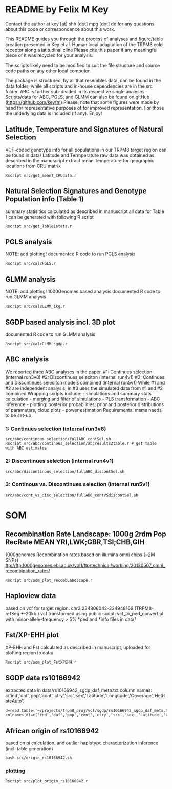 # README by Felix M Key

Contact the author at key [at] shh [dot] mpg [dot] de for any questions about this code
or correspondence about this work.

This README guides you through the process of analyses and figure/table creation presented in 
Key et al. Human local adaptation of the TRPM8 cold receptor along a latitudinal cline 
Please cite this paper if any meaningful piece of it was recycled for your analysis.

The scripts likely need to be modified to suit the file structure and source code paths on any other local computer.

The package is structured, by all that resembles data, can be found in the data folder; while all scripts and in-house dependencies are in the src folder. ABC is further sub-divided in its respective single analyses.
Scripts/data for ABC, PGLS, and GLMM can also be found on gitHub (https://github.com/keyfm)
Please, note that some figures were made by hand for representative purposes of for improved representation. For those the underlying data is included (if any).
Enjoy!


## Latitude, Temperature and Signatures of Natural Selection

VCF-coded genotype info for all populations in our TRPM8 target region can be found in data/
Latitude and Termperature raw data was obtained as described in the manuscript
extract mean Temperature for geographic locations from CRU matrix

```
Rscript src/get_meanT_CRUdata.r
```
## Natural Selection Signatures and Genotype Population info (Table 1)
summary statisitics calculated as described in manuscript
all data for Table 1 can be generated with following R script

```
Rscript src/get_Table1stats.r
```


## PGLS analysis

NOTE: add plotting!
documented R code to run PGLS analysis

```
Rscript src/calcPGLS.r
```

## GLMM analysis
NOTE: add plotting!
1000Genomes based analysis 
documented R code to run  GLMM analysis

```
Rscript src/calcGLMM_1kg.r
```

## SGDP based analysis incl. 3D plot
documented R code to run  GLMM analysis
```
Rscript src/calcGLMM_sgdp.r
```

## ABC analysis
We reported three ABC analyses in the paper. 
\#1: Continues selection (internal run3v8)
\#2: Discontinues seleciton (internal run4v1)
\#3: Continues and Discontinues seleciton models combined (internal run5v1)
While \#1 and \#2 are independent analysis, in #3 uses the simulated data from #1 and #2 combined
Wrapping scripts include:
	- simulations and summary stats calculation
	- merging and filter of simulations
	- PLS transformation
	- ABC inference
	- plotting: posterior probabilities; prior and posterior distributions of parameters, cloud plots
	- power estimation
Requirements: msms needs to be set-up 

### 1: Continues selection (internal run3v8)
```
src/abc/continous_selection/fullABC_contSel.sh
Rscript src/abc/continous_selection/abcresults2table.r # get table with ABC estimates
```
### 2: Discontinues selection (internal run4v1)
```
src/abc/discontinous_selection/fullABC_discontSel.sh
```
### 3: Continous vs. Discontinues selection (internal run5v1)
```
src/abc/cont_vs_disc_selection/fullABC_contVSdiscontSel.sh
```
# SOM

## Recombination Rate Landscape: 1000g 2rdm Pop RecRate MEAN YRI,LWK;GBR,TSI;CHB,GIH
1000genomes Recombination rates based on illumina omni chips (~2M SNPs)
ftp://ftp.1000genomes.ebi.ac.uk/vol1/ftp/technical/working/20130507_omni_recombination_rates/
```
Rscript src/som_plot_recombLandscape.r
```

## Haploview data
based on vcf for target region: chr2:234806042-234948166 (TRPM8-refSeq +-20kb ) 
vcf transformed using public script: vcf_to_ped_convert.pl with minor-allele-frequency > 5%
*ped and *info files in data/

## Fst/XP-EHH plot 
XP-EHH and Fst calculated as described in manuscript, uploaded for plotting region to data/
```
Rscript src/som_plot_FstXPEHH.r
```

## SGDP data rs10166942 
extracted data in data/rs10166942_sgdp_daf_meta.txt
column names: c('ind','daf','pop','cont','ctry','src','sex','Latitude','Longitude','Coverage','HetRateAuto')
```
d=read.table('~/projects/trpm8_proj/vcf/sgdp/rs10166942_sgdp_daf_meta.txt',stringsAsFactors=F)
colnames(d)=c('ind','daf','pop','cont','ctry','src','sex','Latitude','Longitude','Coverage','HetRateAuto')
```

## African origin of rs10166942
based on pi calculation, and outlier haplotype characterization
inference (incl. table generation)
```
bash src/origin_rs10166942.sh
```
### plotting
```
Rscript src/plot_origin_rs10166942.r
```

